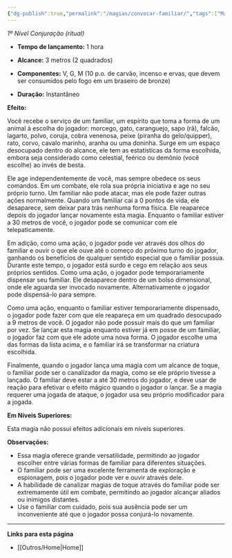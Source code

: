 ```yaml
---
{"dg-publish":true,"permalink":"/magias/convocar-familiar/","tags":["Mágias"]}
---
```



_1º Nível Conjuração (ritual)_

- **Tempo de lançamento:** 1 hora 

- **Alcance:** 3 metros (2 quadrados)

- **Componentes:** V, G, M (10 p.o. de carvão, incenso e ervas, que devem ser consumidos pelo fogo em um braseiro de bronze)

- **Duração:** Instantâneo 

**Efeito:**

Você recebe o serviço de um familiar, um espírito que toma a forma de um animal à escolha do jogador: morcego, gato, caranguejo, sapo (rã), falcão, lagarto, polvo, coruja, cobra venenosa, peixe (piranha do gelo/quipper), rato, corvo, cavalo marinho, aranha ou uma doninha. Surge em um espaço desocupado dentro do alcance, ele tem as estatísticas da forma escolhida, embora seja considerado como celestial, feérico ou demônio (você escolhe) ao invés de besta.

Ele age independentemente de você, mas sempre obedece os seus comandos. Em um combate, ele rola sua própria iniciativa e age no seu próprio turno. Um familiar não pode atacar, mas ele pode fazer outras ações normalmente. Quando um familiar cai a 0 pontos de vida, ele desaparece, sem deixar para trás nenhuma forma física. Ele reaparece depois do jogador lançar novamente esta magia. Enquanto o familiar estiver a 30 metros de você, o jogador pode se comunicar com ele telepaticamente. 

Em adição, como uma ação, o jogador pode ver através dos olhos do familiar e ouvir o que ele ouve até o começo do próximo turno do jogador, ganhando os benefícios de qualquer sentido especial que o familiar possua. Durante este tempo, o jogador está surdo e cego em relação aos seus próprios sentidos. Como uma ação, o jogador pode temporariamente dispensar seu familiar. Ele desaparece dentro de um bolso dimensional, onde ele aguarda ser invocado novamente. Alternativamente o jogador pode dispensá-lo para sempre. 

Como uma ação, enquanto o familiar estiver temporariamente dispensado, o jogador pode fazer com que ele reapareça em um quadrado desocupado a 9 metros de você. O jogador não pode possuir mais do que um familiar por vez. Se lançar esta magia enquanto estiver já em posse de um familiar, o jogador faz com que ele adote uma nova forma. O jogador escolhe uma das formas da lista acima, e o familiar irá se transformar na criatura escolhida. 

Finalmente, quando o jogador lança uma magia com um alcance de toque, o familiar pode ser o canalizador da magia, como se ele próprio tivesse a lançado. O familiar deve estar a até 30 metros do jogador, e deve usar de reação para efetivar o efeito mágico quando o jogador o lançar. Se a magia requerer uma jogada de ataque, o jogador usa seu próprio modificador para a jogada.

**Em Níveis Superiores:**

Esta magia não possui efeitos adicionais em níveis superiores.

**Observações:**

- Essa magia oferece grande versatilidade, permitindo ao jogador escolher entre várias formas de familiar para diferentes situações.
- O familiar pode ser uma excelente ferramenta de exploração e espionagem, pois o jogador pode ver e ouvir através dele.
- A habilidade de canalizar magias de toque através do familiar pode ser extremamente útil em combate, permitindo ao jogador alcançar aliados ou inimigos distantes.
- Use o familiar com cuidado, pois sua ausência pode ser um inconveniente até que o jogador possa conjurá-lo novamente.

___
**Links para esta página**  
- [[Outros/Home\|Home]]